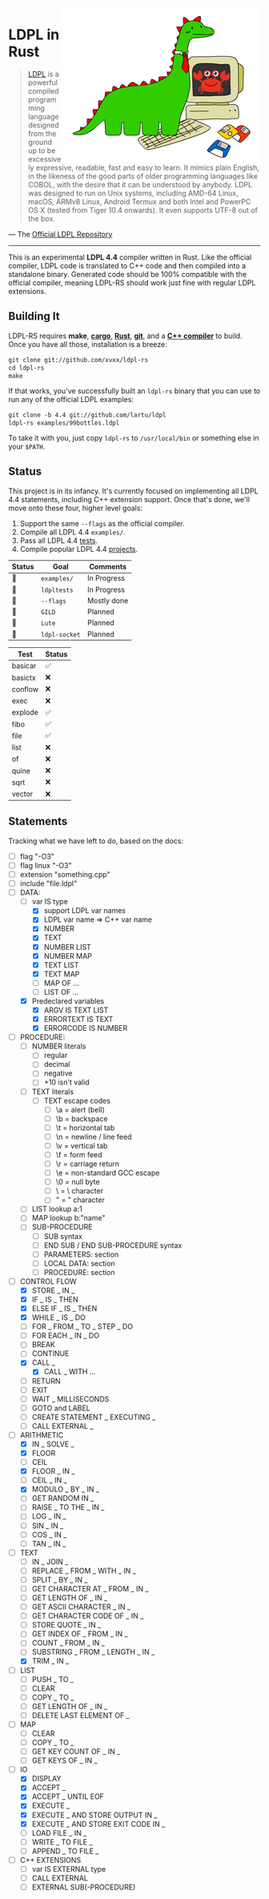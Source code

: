 <img src="img/ldpl-rs.png" alt="LDPL + Rust" align="right">

# LDPL in Rust

> [LDPL][ldpl] is a powerful compiled programming language designed
> from the ground up to be excessively expressive, readable, fast
> and easy to learn. It mimics plain English, in the likeness of the
> good parts of older programming languages like COBOL, with the
> desire that it can be understood by anybody. LDPL was designed to
> run on Unix systems, including AMD-64 Linux, macOS, ARMv8 Linux,
> Android Termux and both Intel and PowerPC OS X (tested from Tiger
> 10.4 onwards). It even supports UTF-8 out of the box.

— The [Official LDPL Repository][ldpl-repo]

---

This is an experimental **LDPL 4.4** compiler written in Rust. Like
the official compiler, LDPL code is translated to C++ code and then
compiled into a standalone binary. Generated code should be 100%
compatible with the official compiler, meaning LDPL-RS should work
just fine with regular LDPL extensions.

## Building It

LDPL-RS requires **make**, [**cargo**][rustup], [**Rust**][rustup],
[**git**][git], and a [**C++ compiler**][cpp-compiler] to build. Once
you have all those, installation is a breeze:

    git clone git://github.com/xvxx/ldpl-rs
    cd ldpl-rs
    make

If that works, you've successfully built an `ldpl-rs` binary that you
can use to run any of the official LDPL examples:

    git clone -b 4.4 git://github.com/lartu/ldpl
    ldpl-rs examples/99bottles.ldpl

To take it with you, just copy `ldpl-rs` to `/usr/local/bin` or
something else in your `$PATH`.

## Status

This project is in its infancy. It's currently focused on implementing
all LDPL 4.4 statements, including C++ extension support. Once that's
done, we'll move onto these four, higher level goals:

1. Support the same `--flags` as the official compiler.
2. Compile all LDPL 4.4 `examples/`.
3. Pass all LDPL 4.4 [tests].
4. Compile popular LDPL 4.4 [projects].

| **Status** | **Goal**      | **Comments** |
| ---------- | ------------- | ------------ |
| 👷         | `examples/`   | In Progress  |
| 👷         | `ldpltests`   | In Progress  |
| 👷         | `--flags`     | Mostly done  |
| 🚧         | `GILD`        | Planned      |
| 🚧         | `Lute`        | Planned      |
| 🚧         | `ldpl-socket` | Planned      |

| **Test** | **Status** |
| -------- | ---------- |
| basicar  | ✅         |
| basictx  | ❌         |
| conflow  | ❌         |
| exec     | ❌         |
| explode  | ✅         |
| fibo     | ✅         |
| file     | ✅         |
| list     | ❌         |
| of       | ❌         |
| quine    | ❌         |
| sqrt     | ❌         |
| vector   | ❌         |

## Statements

Tracking what we have left to do, based on the docs:

- [ ] flag "-O3"
- [ ] flag linux "-O3"
- [ ] extension "something.cpp"
- [ ] include "file.ldpl"
- [ ] DATA:
  - [ ] var IS type
    - [x] support LDPL var names
    - [x] LDPL var name => C++ var name
    - [x] NUMBER
    - [x] TEXT
    - [x] NUMBER LIST
    - [x] NUMBER MAP
    - [x] TEXT LIST
    - [x] TEXT MAP
    - [ ] MAP OF ...
    - [ ] LIST OF ...
  - [x] Predeclared variables
    - [x] ARGV IS TEXT LIST
    - [x] ERRORTEXT IS TEXT
    - [x] ERRORCODE IS NUMBER
- [ ] PROCEDURE:
  - [ ] NUMBER literals
    - [ ] regular
    - [ ] decimal
    - [ ] negative
    - [ ] +10 isn't valid
  - [ ] TEXT literals
    - [ ] TEXT escape codes
      - [ ] \a = alert (bell)
      - [ ] \b = backspace
      - [ ] \t = horizontal tab
      - [ ] \n = newline / line feed
      - [ ] \v = vertical tab
      - [ ] \f = form feed
      - [ ] \r = carriage return
      - [ ] \e = non-standard GCC escape
      - [ ] \0 = null byte
      - [ ] \\ = \ character
      - [ ] \" = " character
  - [ ] LIST lookup a:1
  - [ ] MAP lookup b:"name"
  - [ ] SUB-PROCEDURE
    - [ ] SUB syntax
    - [ ] END SUB / END SUB-PROCEDURE syntax
    - [ ] PARAMETERS: section
    - [ ] LOCAL DATA: section
    - [ ] PROCEDURE: section
- [ ] CONTROL FLOW
  - [x] STORE _ IN _
  - [x] IF _ IS _ THEN
  - [x] ELSE IF _ IS _ THEN
  - [x] WHILE _ IS _ DO
  - [ ] FOR _ FROM _ TO _ STEP _ DO
  - [ ] FOR EACH _ IN _ DO
  - [ ] BREAK
  - [ ] CONTINUE
  - [x] CALL \_
    - [x] CALL \_ WITH ...
  - [ ] RETURN
  - [ ] EXIT
  - [ ] WAIT \_ MILLISECONDS
  - [ ] GOTO and LABEL
  - [ ] CREATE STATEMENT _ EXECUTING _
  - [ ] CALL EXTERNAL \_
- [ ] ARITHMETIC
  - [x] IN _ SOLVE _
  - [x] FLOOR
  - [ ] CEIL
  - [x] FLOOR _ IN _
  - [ ] CEIL _ IN _
  - [x] MODULO _ BY _ IN \_
  - [ ] GET RANDOM IN \_
  - [ ] RAISE _ TO THE _ IN \_
  - [ ] LOG _ IN _
  - [ ] SIN _ IN _
  - [ ] COS _ IN _
  - [ ] TAN _ IN _
- [ ] TEXT
  - [ ] IN _ JOIN _
  - [ ] REPLACE _ FROM _ WITH _ IN _
  - [ ] SPLIT _ BY _ IN \_
  - [ ] GET CHARACTER AT _ FROM _ IN \_
  - [ ] GET LENGTH OF _ IN _
  - [ ] GET ASCII CHARACTER _ IN _
  - [ ] GET CHARACTER CODE OF _ IN _
  - [ ] STORE QUOTE _ IN _
  - [ ] GET INDEX OF _ FROM _ IN \_
  - [ ] COUNT _ FROM _ IN \_
  - [ ] SUBSTRING _ FROM _ LENGTH _ IN _
  - [x] TRIM _ IN _
- [ ] LIST
  - [ ] PUSH _ TO _
  - [ ] CLEAR
  - [ ] COPY _ TO _
  - [ ] GET LENGTH OF _ IN _
  - [ ] DELETE LAST ELEMENT OF \_
- [ ] MAP
  - [ ] CLEAR
  - [ ] COPY _ TO _
  - [ ] GET KEY COUNT OF _ IN _
  - [ ] GET KEYS OF _ IN _
- [ ] IO
  - [x] DISPLAY
  - [x] ACCEPT \_
  - [x] ACCEPT \_ UNTIL EOF
  - [x] EXECUTE \_
  - [x] EXECUTE _ AND STORE OUTPUT IN _
  - [x] EXECUTE _ AND STORE EXIT CODE IN _
  - [ ] LOAD FILE _ IN _
  - [ ] WRITE _ TO FILE _
  - [ ] APPEND _ TO FILE _
- [ ] C++ EXTENSIONS
  - [ ] var IS EXTERNAL type
  - [ ] CALL EXTERNAL
  - [ ] EXTERNAL SUB(-PROCEDURE)

[ldpl]: https://www.ldpl-lang.org/
[ldpl-repo]: https://www.ldpl-lang.org/
[ldpl-docs]: http://docs.ldpl-lang.org/
[pest]: https://pest.rs/
[rustup]: http://rustup.rs/
[git]: https://git-scm.com/book/en/v2/Getting-Started-Installing-Git
[cpp-compiler]: https://gcc.gnu.org/install/
[tests]: https://github.com/Lartu/ldpltest
[projects]: https://www.ldpl-lang.org/projects.html
[gild]: https://github.com/xvxx/gild
[lute]: https://github.com/lartu/lute
[ldpl-socket]: https://github.com/xvxx/ldpl-socket
